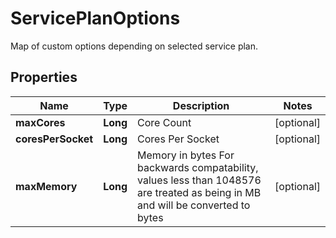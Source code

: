 

# ServicePlanOptions

Map of custom options depending on selected service plan.
## Properties

Name | Type | Description | Notes
------------ | ------------- | ------------- | -------------
**maxCores** | **Long** | Core Count |  [optional]
**coresPerSocket** | **Long** | Cores Per Socket |  [optional]
**maxMemory** | **Long** | Memory in bytes For backwards compatability, values less than 1048576 are treated as being in MB and will be converted to bytes |  [optional]



